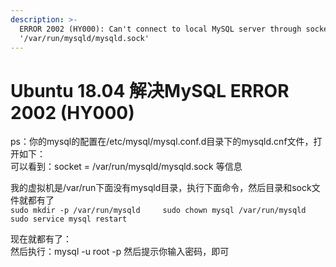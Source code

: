```yaml
---
description: >-
  ERROR 2002 (HY000): Can't connect to local MySQL server through socket
  '/var/run/mysqld/mysqld.sock'
---
```


# Ubuntu 18.04 解决MySQL ERROR 2002 \(HY000\)

ps：你的mysql的配置在/etc/mysql/mysql.conf.d目录下的mysqld.cnf文件，打开如下：  
可以看到：socket = /var/run/mysqld/mysqld.sock 等信息

我的虚拟机是/var/run下面没有mysqld目录，执行下面命令，然后目录和sock文件就都有了  
`sudo mkdir -p /var/run/mysqld    
sudo chown mysql /var/run/mysqld    
sudo service mysql restart`

现在就都有了：  
然后执行：mysql -u root -p 然后提示你输入密码，即可

